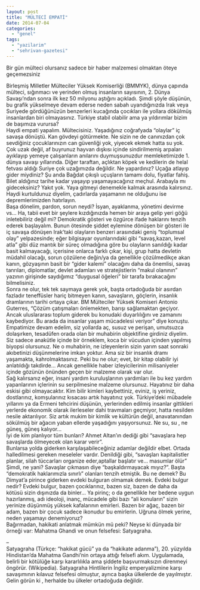 ```yaml
---
layout: post
title: "MÜLTECİ EMPATİ"
date: 2014-07-04
categories: 
  - "genel"
tags: 
  - "yazilarim"
  - "sehrivan-gazetesi"
---
```


Bir gün mülteci olursanız sadece bir haber malzemesi olmaktan öteye geçemezsiniz  
  
Birleşmiş Milletler Mülteciler Yüksek Komiserliği (BMMYK), dünya çapında mülteci, sığınmacı ve yerinden olmuş insanların sayısının, 2. Dünya Savaşı’ndan sonra ilk kez 50 milyonu aştığını açıkladı. Şimdi şöyle düşünün, bu grafik yükselmeye devam ederse neden sabah uyandığınızda Irak veya Suriyede gördüğünüzün benzerleri kucağında çocıkları ile yollara dökülmüş insanlardan biri olmayasınız. Türkiye stabil olabilir ama ya yıldırımlar bizim de başımıza vurursa?  
Haydi empati yapalım. Mültecisiniz. Yaşadığınız coğrafyada “olaylar” iç savaşa dönüştü. Kan gövdeyi götürmekte. Ne sizin ne de canınızdan çok sevdiğiniz çocuklarınızın can güvenliği yok, yiyecek ekmek hatta su yok. Çok uzak değil, af buyrunuz hayvan dışkısı içinde sindirilmemiş arpaları ayıklayıp yemeye çalışanların anılarını duymuşsunuzdur memleketimizde 1. dünya savaşı yıllarında. Diğer taraftan, açlıktan köpek ve kedilerin de helal fetvası aldığı Suriye çok uzağımızda değildir. Ne yapardınız? Uçağa atlayıp gider miydiniz? Şu anda Bağdat çıkışlı uçuşların tamamı dolu, fiyatlar fahiş. Bilet aldığınız tarihe kadar yaşayıp yaşamayacağınız meçhul. Arabayla mı gideceksiniz? Yakıt yok. Yaya gitmeyi denemekle kalmak arasında kalırsınız. Haydi kurtuldunuz diyelim, çadırlarda yaşamanın ne olduğunu ise depremlerimizden hatırlayın.  
Başa dönelim, pardon, sorun neydi? İsyan, ayaklanma, yönetimi devirme vs… Ha, tabii evet bir şeylere kızdığınızda hemen bir araya gelip yeri göğü inletebiliriz değil mi? Demokratik gösteri ve özgürce ifade haklarını tenzih ederek başlayalım. Bunun ötesinde şiddet eylemine dönüşen bir gösteri ile iç savaşa dönüşen Irak’taki olayların benzeri arasındaki geniş “toplumsal olay” yelpazesinde; eğer bilgisayar oyunlarındaki gibi “savaş,kazan, level atla” gibi düz mantık bir süreç olmadığına göre bu olayların sanıldığı kadar basit kalmayacağı, içerisine onlarca farklı çıkar, kişi, grup hatta devletin müdahil olacağı, sorun çözülene değin/ya da genellikle çözülmedikçe akan kanın, gözyaşının basit bir “gider kalemi” olacağını daha da önemlisi, savaş tanrıları, diplomatlar, devlet adamları ve stratejistlerin “makul olanının” yazının girişinde saydığımız “duygusal öğeleri” bir tarafa bırakacağını bilmelisiniz.  
Sonra ne olur, tek tek saymaya gerek yok, başta ortadoğuda bir asırdan fazladır teneffüsler hariç bitmeyen kanın, savaşların, göçlerin, insanlık dramlarının tarihi ortaya çıkar. BM Mülteciler Yüksek Komiseri Antonio Guterres, “Çözüm çatışmaları önlemekten, barışı sağlamaktan geçiyor. Ancak uluslararası toplum giderek bu konudaki duyarlılığını ve zamanını kaybediyor. Bu arada da insanlar yaşam mücadelesi veriyor” diye konuştu.  
Empatimize devam edelim, siz yollarda aç, susuz ve perişan, umutsuzca dolaşırken, tesadüfen orada olan bir muhabirin objektifine girdiniz diyelim. Siz sadece anakütle içinde bir örneklem, koca bir vücudun içinden yapılmış biyopsi olursunuz. Ne o muhabirin, ne izleyenlerin sizin yarım saat sonraki akıbetinizi düşünmelerine imkan yoktur. Ama siz bir insanlık dramı yaşamakta, kahrolmaktasınız. Peki bu ne olur; evet, bir kitap olabilir iyi anlatıldığı takdirde… Ancak genellikle haber izleyicilerinin milisaniyeler içinde gözünün önünden geçen bir malzeme olarak var olur.  
Sağ kalırsanız eğer, insani yardım kuruluşlarının yardımları ile bu kez yardım yapanlarının içlerinin su serpilmesine malzeme olursunuz. Hayatınız bir daha eskisi gibi olmayacaktır. Kim bilir kimleri kaybettiniz, eviniz, iş yeriniz, dostlarınız, komşularınız kısacası artık hayatınız yok. Türkiye’deki mübadele yıllarını ya da Ermeni tehcirini düşünün, yerlerinden edilmiş insanlar gittikleri yerlerde ekonomik olarak ilerleseler dahi travmaları geçmiyor, hatta nesilden nesile aktarılıyor. Siz artık mukim bir kimlik ve kültürün değil, anavatanından sökülmüş bir ağacın yaban ellerde yaşadığını yaşıyorsunuz. Ne su, su , ne güneş, güneş kalıyor…  
İyi de kim planlıyor tüm bunları? Ahmet Altan’ın dediği gibi “savaşlara hep savaşlarda ölmeyecek olan karar verir”.  
Bunlarsa yolda giderken karşılaşabileceğiniz adamlar değildir elbet. Ortada halledilmesi gereken meseleler vardır. Denildiği gibi, “savaşları kapitalistler planlar, silah tüccarları organize eder,aptallar başlatır ve… masumlar ölür”  
Şimdi, ne yani? Savaşlar çıkmasın diye “başkaldırmayacak mıyız?”. Başta “demokratik haklarımızla sınırlı” olanları tenzih etmiştik. Bu ne demek? Bu Dimyat’a pirince giderken evdeki bulguran olmamak demek. Evdeki bulgur nedir? Evdeki bulgur, bazen çocıklarınız, bazen siz, bazen de daha da kötüsü sizin dışınızda da binler… Ya pirinç; o da genellikle her bedene uygun hazırlanmış, adı ideoloji, inanç, mücadele gibi bazı “ali konuların” sizin yerinize düşünmüş yüksek kafalarının emirleri. Bazen bir ağaç, bazen bir adam, bazen bir çocuk sadece ikonudur bu emirlerin. Uğruna ölmek yerine, neden yaşamayı denemiyoruz?  
Bağırmadan, hakikati anlatmak mümkün mü peki? Neyse ki dünyada bir örneği var: Mahatma Ghandi ve onun felsefesi: Satyagraha.

–  
Satyagraha (Türkçe: “hakikat gücü” ya da “hakikate adanma”), 20. yüzyılda Hindistan’da Mahatma Gandhi’nin ortaya attığı felsefi akım. Uygulamada, belirli bir kötülüğe karşı kararlılıkla ama şiddete başvurmaksızın direnmeyi öngörür. (Wikipedia). Satyagraha Hintlilerin İngiliz emperyalizmine karşı savaşımının kılavuz felsefesi olmuştur, ayrıca başka ülkelerde de yayılmıştır. Gelin görün ki , herhalde bu ülkeler ortadoğuda değildir.
